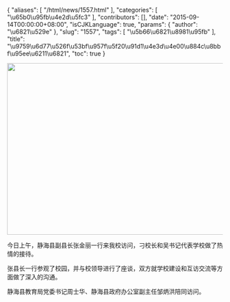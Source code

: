 {
    "aliases": [
        "/html/news/1557.html"
    ],
    "categories": [
        "\u65b0\u95fb\u4e2d\u5fc3"
    ],
    "contributors": [],
    "date": "2015-09-14T00:00:00+08:00",
    "isCJKLanguage": true,
    "params": {
        "author": "\u6821\u529e"
    },
    "slug": "1557",
    "tags": [
        "\u5b66\u6821\u8981\u95fb"
    ],
    "title": "\u9759\u6d77\u526f\u53bf\u957f\u5f20\u91d1\u4e3d\u4e00\u884c\u8bbf\u95ee\u6211\u6821",
    "toc": true
}


<img
    src="https://cdn.tfls.online/mirror/full/75db617284a2f0ac415b9188c0e506145389db77.jpg"
    style="display:block;margin-left:auto;margin-right:auto;"
    decoding="async"
    fetchpriority="auto"
    loading="lazy"
    height="401"
    width="600"
/>




  





今日上午，静海县副县长张金丽一行来我校访问，刁校长和吴书记代表学校做了热情的接待。




张县长一行参观了校园，并与校领导进行了座谈，双方就学校建设和互访交流等方面做了深入的沟通。




静海县教育局党委书记周士华、静海县政府办公室副主任邹炳洪陪同访问。




  



